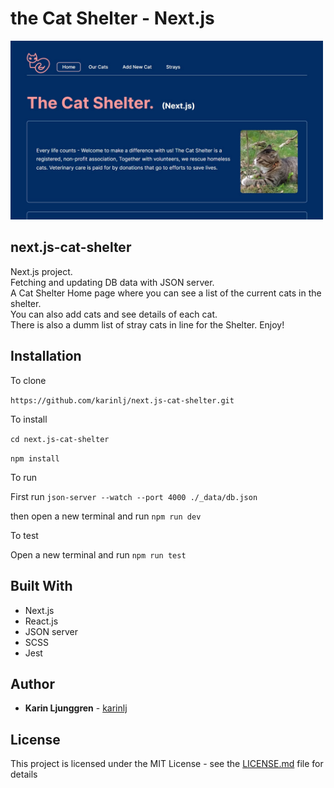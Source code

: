 # the Cat Shelter - Next.js

<img width="500px" src="./public/Screenshot.jpg" alt="Cat Shelter 2" />

## next.js-cat-shelter

Next.js project. <br/>
Fetching and updating DB data with JSON server.<br/>
A Cat Shelter Home page where you can see a list of the current cats in the shelter.<br/>
You can also add cats and see details of each cat. <br/>
There is also a dumm list of stray cats in line for the Shelter.
Enjoy!

## Installation

To clone

`https://github.com/karinlj/next.js-cat-shelter.git`

To install

`cd next.js-cat-shelter`

`npm install`

To run

First run `json-server --watch --port 4000 ./_data/db.json`

then open a new terminal and run `npm run dev`

To test

Open a new terminal and run `npm run test`

## Built With

- Next.js
- React.js
- JSON server
- SCSS
- Jest

## Author

- **Karin Ljunggren** - [karinlj](https://github.com/karinlj)

## License

This project is licensed under the MIT License - see the [LICENSE.md](LICENSE.md) file for details
